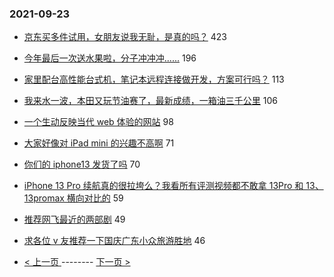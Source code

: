 ### 2021-09-23 
- [京东买多件试用，女朋友说我无耻，是真的吗？](https://www.v2ex.com/t/803529) 423
- [今年最后一次送水果啦，分子冲冲冲......](https://www.v2ex.com/t/803560) 196
- [家里配台高性能台式机，笔记本远程连接做开发，方案可行吗？](https://www.v2ex.com/t/803554) 113
- [我来水一波，本田又玩节油赛了，最新成绩，一箱油三千公里](https://www.v2ex.com/t/803527) 106
- [一个生动反映当代 web 体验的网站](https://www.v2ex.com/t/803489) 98
- [大家好像对 iPad mini 的兴趣不高啊](https://www.v2ex.com/t/803520) 71
- [你们的 iphone13 发货了吗](https://www.v2ex.com/t/803552) 70
- [iPhone 13 Pro 续航真的很拉垮么？我看所有评测视频都不敢拿 13Pro 和 13、13promax 横向对比的](https://www.v2ex.com/t/803495) 59
- [推荐网飞最近的两部剧](https://www.v2ex.com/t/803528) 49
- [求各位 v 友推荐一下国庆广东小众旅游胜地](https://www.v2ex.com/t/803573) 46 

- [ < 上一页 ](https://github.com/able8/v2ex-hot-record/blob/master/2021-09-22.md) -------- [ 下一页 > ](https://github.com/able8/v2ex-hot-record/blob/master/2021-09-24.md)